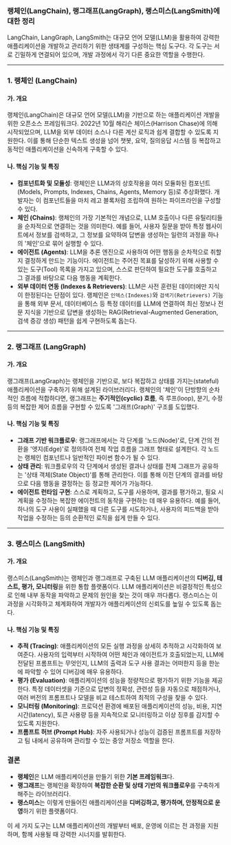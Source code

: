 ### 랭체인(LangChain), 랭그래프(LangGraph), 랭스미스(LangSmith)에 대한 정리

LangChain, LangGraph, LangSmith는 대규모 언어 모델(LLM)을 활용하여 강력한 애플리케이션을 개발하고 관리하기 위한 생태계를 구성하는 핵심 도구다. 각 도구는 서로 긴밀하게 연결되어 있으며, 개발 과정에서 각기 다른 중요한 역할을 수행한다.

---

### 1. 랭체인 (LangChain)

#### 가. 개요
랭체인(LangChain)은 대규모 언어 모델(LLM)을 기반으로 하는 애플리케이션 개발을 위한 오픈소스 프레임워크다. 2022년 10월 해리슨 체이스(Harrison Chase)에 의해 시작되었으며, LLM을 외부 데이터 소스나 다른 계산 로직과 쉽게 결합할 수 있도록 지원한다. 이를 통해 단순한 텍스트 생성을 넘어 챗봇, 요약, 질의응답 시스템 등 복잡하고 동적인 애플리케이션을 신속하게 구축할 수 있다.

#### 나. 핵심 기능 및 특징
*   **컴포넌트화 및 모듈성**: 랭체인은 LLM과의 상호작용을 여러 모듈화된 컴포넌트(Models, Prompts, Indexes, Chains, Agents, Memory 등)로 추상화했다. 개발자는 이 컴포넌트들을 마치 레고 블록처럼 조립하여 원하는 파이프라인을 구성할 수 있다.
*   **체인 (Chains)**: 랭체인의 가장 기본적인 개념으로, LLM 호출이나 다른 유틸리티들을 순차적으로 연결하는 것을 의미한다. 예를 들어, 사용자 질문을 받아 특정 웹사이트에서 정보를 검색하고, 그 정보를 요약하여 답변을 생성하는 일련의 과정을 하나의 '체인'으로 묶어 실행할 수 있다.
*   **에이전트 (Agents)**: LLM을 추론 엔진으로 사용하여 어떤 행동을 순차적으로 취할지 결정하게 만드는 기능이다. 에이전트는 주어진 목표를 달성하기 위해 사용할 수 있는 도구(Tool) 목록을 가지고 있으며, 스스로 판단하여 필요한 도구를 호출하고 그 결과를 바탕으로 다음 행동을 계획한다.
*   **외부 데이터 연동 (Indexes & Retrievers)**: LLM은 사전 훈련된 데이터에만 지식이 한정된다는 단점이 있다. 랭체인은 `인덱스(Indexes)`와 `검색기(Retrievers)` 기능을 통해 외부 문서, 데이터베이스 등 특정 데이터를 LLM에 연결하여 최신 정보나 전문 지식을 기반으로 답변을 생성하는 RAG(Retrieval-Augmented Generation, 검색 증강 생성) 패턴을 쉽게 구현하도록 돕는다.

---

### 2. 랭그래프 (LangGraph)

#### 가. 개요
랭그래프(LangGraph)는 랭체인을 기반으로, 보다 복잡하고 상태를 가지는(stateful) 애플리케이션을 구축하기 위해 설계된 라이브러리다. 랭체인의 '체인'이 단방향의 순차적인 흐름에 적합하다면, 랭그래프는 **주기적인(cyclic) 흐름**, 즉 루프(loop), 분기, 수정 등의 복잡한 제어 흐름을 구현할 수 있도록 '그래프(Graph)' 구조를 도입했다.

#### 나. 핵심 기능 및 특징
*   **그래프 기반 워크플로우**: 랭그래프에서는 각 단계를 '노드(Node)'로, 단계 간의 전환을 '엣지(Edge)'로 정의하여 전체 작업 흐름을 그래프 형태로 설계한다. 각 노드는 랭체인 컴포넌트나 일반적인 파이썬 함수가 될 수 있다.
*   **상태 관리**: 워크플로우의 각 단계에서 생성된 결과나 상태를 전체 그래프가 공유하는 '상태 객체(State Object)'를 통해 관리한다. 이를 통해 이전 단계의 결과를 바탕으로 다음 행동을 결정하는 등 정교한 제어가 가능하다.
*   **에이전트 런타임 구현**: 스스로 계획하고, 도구를 사용하며, 결과를 평가하고, 필요 시 계획을 수정하는 복잡한 에이전트의 동작을 구현하는 데 매우 유용하다. 예를 들어, 하나의 도구 사용이 실패했을 때 다른 도구를 시도하거나, 사용자의 피드백을 받아 작업을 수정하는 등의 순환적인 로직을 쉽게 만들 수 있다.

---

### 3. 랭스미스 (LangSmith)

#### 가. 개요
랭스미스(LangSmith)는 랭체인과 랭그래프로 구축된 LLM 애플리케이션의 **디버깅, 테스트, 평가, 모니터링**을 위한 통합 플랫폼이다. LLM 애플리케이션은 비결정적인 특성으로 인해 내부 동작을 파악하고 문제의 원인을 찾는 것이 매우 까다롭다. 랭스미스는 이 과정을 시각화하고 체계화하여 개발자가 애플리케이션의 신뢰도를 높일 수 있도록 돕는다.

#### 나. 핵심 기능 및 특징
*   **추적 (Tracing)**: 애플리케이션의 모든 실행 과정을 상세히 추적하고 시각화하여 보여준다. 사용자의 입력부터 시작하여 어떤 체인과 에이전트가 호출되었는지, LLM에 전달된 프롬프트는 무엇인지, LLM의 출력과 도구 사용 결과는 어떠한지 등을 한눈에 파악할 수 있어 디버깅에 매우 유용하다.
*   **평가 (Evaluation)**: 애플리케이션의 성능을 정량적으로 평가하기 위한 기능을 제공한다. 특정 데이터셋을 기준으로 답변의 정확성, 관련성 등을 자동으로 채점하거나, 여러 버전의 프롬프트나 모델을 비교 테스트하여 최적의 구성을 찾을 수 있다.
*   **모니터링 (Monitoring)**: 프로덕션 환경에 배포된 애플리케이션의 성능, 비용, 지연 시간(latency), 토큰 사용량 등을 지속적으로 모니터링하고 이상 징후를 감지할 수 있도록 지원한다.
*   **프롬프트 허브 (Prompt Hub)**: 자주 사용되거나 성능이 검증된 프롬프트를 저장하고 팀 내에서 공유하며 관리할 수 있는 중앙 저장소 역할을 한다.

### 결론
*   **랭체인**은 LLM 애플리케이션을 만들기 위한 **기본 프레임워크**다.
*   **랭그래프**는 랭체인을 확장하여 **복잡한 순환 및 상태 기반의 워크플로우**를 구축하게 해주는 라이브러리다.
*   **랭스미스**는 이렇게 만들어진 애플리케이션을 **디버깅하고, 평가하며, 안정적으로 운영**하기 위한 플랫폼이다.

이 세 가지 도구는 LLM 애플리케이션의 개발부터 배포, 운영에 이르는 전 과정을 지원하며, 함께 사용될 때 강력한 시너지를 발휘한다.
